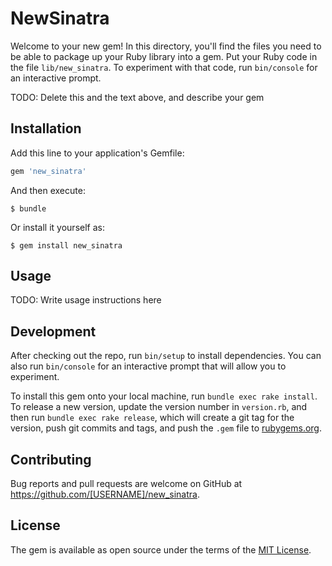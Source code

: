 # NewSinatra

Welcome to your new gem! In this directory, you'll find the files you need to be able to package up your Ruby library into a gem. Put your Ruby code in the file `lib/new_sinatra`. To experiment with that code, run `bin/console` for an interactive prompt.

TODO: Delete this and the text above, and describe your gem

## Installation

Add this line to your application's Gemfile:

```ruby
gem 'new_sinatra'
```

And then execute:

    $ bundle

Or install it yourself as:

    $ gem install new_sinatra

## Usage

TODO: Write usage instructions here

## Development

After checking out the repo, run `bin/setup` to install dependencies. You can also run `bin/console` for an interactive prompt that will allow you to experiment.

To install this gem onto your local machine, run `bundle exec rake install`. To release a new version, update the version number in `version.rb`, and then run `bundle exec rake release`, which will create a git tag for the version, push git commits and tags, and push the `.gem` file to [rubygems.org](https://rubygems.org).

## Contributing

Bug reports and pull requests are welcome on GitHub at https://github.com/[USERNAME]/new_sinatra.

## License

The gem is available as open source under the terms of the [MIT License](https://opensource.org/licenses/MIT).
